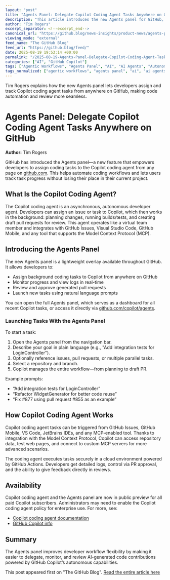 ```yaml
---
layout: "post"
title: "Agents Panel: Delegate Copilot Coding Agent Tasks Anywhere on GitHub"
description: "This article introduces the new Agents panel for GitHub, allowing developers to delegate coding tasks to the Copilot coding agent from any page. The update details how Copilot automates coding workflows, integrates with various GitHub tools, and tracks task progress in real-time."
author: "Tim Rogers"
excerpt_separator: <!--excerpt_end-->
canonical_url: "https://github.blog/news-insights/product-news/agents-panel-launch-copilot-coding-agent-tasks-anywhere-on-github/"
viewing_mode: "external"
feed_name: "The GitHub Blog"
feed_url: "https://github.blog/feed/"
date: 2025-08-19 19:53:14 +00:00
permalink: "/2025-08-19-Agents-Panel-Delegate-Copilot-Coding-Agent-Tasks-Anywhere-on-GitHub.html"
categories: ["AI", "GitHub Copilot"]
tags: ["Agentic Workflows", "Agents Panel", "AI", "AI Agents", "Autonomous Developer Agent", "Background Coding Tasks", "Copilot Coding Agent", "Generative AI", "GitHub Copilot", "GitHub Mobile", "MCP Server", "Model Context Protocol", "News", "News & Insights", "Product", "Pull Requests", "Task Delegation", "VS Code Integration", "Workflow Automation"]
tags_normalized: ["agentic workflows", "agents panel", "ai", "ai agents", "autonomous developer agent", "background coding tasks", "copilot coding agent", "generative ai", "github copilot", "github mobile", "mcp server", "model context protocol", "news", "news insights", "product", "pull requests", "task delegation", "vs code integration", "workflow automation"]
---
```


Tim Rogers explains how the new Agents panel lets developers assign and track Copilot coding agent tasks from anywhere on GitHub, making code automation and review more seamless.<!--excerpt_end-->

# Agents Panel: Delegate Copilot Coding Agent Tasks Anywhere on GitHub

**Author:** Tim Rogers

GitHub has introduced the Agents panel—a new feature that empowers developers to assign coding tasks to the Copilot coding agent from any page on [github.com](http://github.com). This helps automate coding workflows and lets users track task progress without losing their place in their current project.

## What Is the Copilot Coding Agent?

The Copilot coding agent is an asynchronous, autonomous developer agent. Developers can assign an issue or task to Copilot, which then works in the background: planning changes, running builds/tests, and creating draft pull requests for review. This agent operates like a virtual team member and integrates with GitHub Issues, Visual Studio Code, GitHub Mobile, and any tool that supports the Model Context Protocol (MCP).

## Introducing the Agents Panel

The new Agents panel is a lightweight overlay available throughout GitHub. It allows developers to:

- Assign background coding tasks to Copilot from anywhere on GitHub
- Monitor progress and view logs in real-time
- Review and approve generated pull requests
- Launch new tasks using natural language prompts

You can open the full Agents panel, which serves as a dashboard for all recent Copilot tasks, or access it directly via [github.com/copilot/agents](https://github.com/copilot/agents).

### Launching Tasks With the Agents Panel

To start a task:

1. Open the Agents panel from the navigation bar.
2. Describe your goal in plain language (e.g., "Add integration tests for LoginController").
3. Optionally reference issues, pull requests, or multiple parallel tasks.
4. Select a repository and branch.
5. Copilot manages the entire workflow—from planning to draft PR.

Example prompts:

- “Add integration tests for LoginController”
- “Refactor WidgetGenerator for better code reuse”
- “Fix #877 using pull request #855 as an example”

## How Copilot Coding Agent Works

Copilot coding agent tasks can be triggered from GitHub Issues, GitHub Mobile, VS Code, JetBrains IDEs, and any MCP-enabled tool. Thanks to integration with the Model Context Protocol, Copilot can access repository data, test web pages, and connect to custom MCP servers for more advanced scenarios.

The coding agent executes tasks securely in a cloud environment powered by GitHub Actions. Developers get detailed logs, control via PR approval, and the ability to give feedback directly in reviews.

## Availability

Copilot coding agent and the Agents panel are now in public preview for all paid Copilot subscribers. Administrators may need to enable the Copilot coding agent policy for enterprise use. For more, see:

- [Copilot coding agent documentation](https://docs.github.com/en/copilot/concepts/coding-agent/coding-agent)
- [GitHub Copilot info](https://github.com/features/copilot)

## Summary

The Agents panel improves developer workflow flexibility by making it easier to delegate, monitor, and review AI-generated code contributions powered by GitHub Copilot’s autonomous capabilities.

This post appeared first on "The GitHub Blog". [Read the entire article here](https://github.blog/news-insights/product-news/agents-panel-launch-copilot-coding-agent-tasks-anywhere-on-github/)
